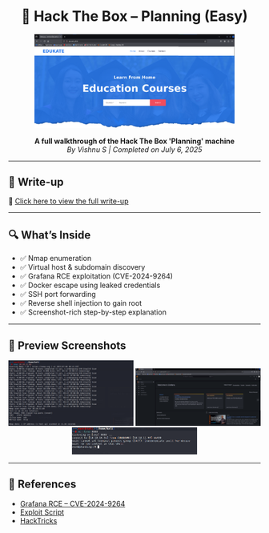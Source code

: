 <h1 align="center">🧠 Hack The Box – Planning (Easy)</h1>

<p align="center">
  <img src="screenshots/planning.png" width="400" alt="Planning Machine Screenshot"/>
</p>

<p align="center">
  <b>A full walkthrough of the Hack The Box 'Planning' machine</b><br/>
  <i>By Vishnu S | Completed on July 6, 2025</i>
</p>

---

## 📄 Write-up

🔗 [Click here to view the full write-up](./Planning_HTB.md)

---

## 🔍 What’s Inside

- ✅ Nmap enumeration
- ✅ Virtual host & subdomain discovery
- ✅ Grafana RCE exploitation (CVE-2024-9264)
- ✅ Docker escape using leaked credentials
- ✅ SSH port forwarding
- ✅ Reverse shell injection to gain root
- ✅ Screenshot-rich step-by-step explanation

---

## 📸 Preview Screenshots

<p align="center">
  <img src="screenshots/nmap-scan.png" width="250"/>
  <img src="screenshots/grafana-login.png" width="250"/>
  <img src="screenshots/gained-rootshell.png" width="250"/>
</p>

---

## 🔗 References

- [Grafana RCE – CVE-2024-9264](https://cve.mitre.org/cgi-bin/cvename.cgi?name=CVE-2024-9264)
- [Exploit Script](https://github.com/z3k0sec/CVE-2024-9264-RCE-Exploit)
- [HackTricks](https://book.hacktricks.xyz/)

